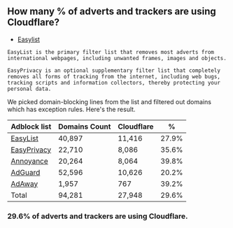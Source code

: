 ## How many % of adverts and trackers are using Cloudflare?


- [Easylist](https://web.archive.org/web/20210516110248/https://easylist.to/)
```
EasyList is the primary filter list that removes most adverts from international webpages, including unwanted frames, images and objects.

EasyPrivacy is an optional supplementary filter list that completely removes all forms of tracking from the internet, including web bugs, tracking scripts and information collectors, thereby protecting your personal data.
```


We picked domain-blocking lines from the list and filtered out domains which has exception rules.
Here's the result.


| Adblock list | Domains Count | Cloudflare | % |
| --- | --- | --- | --- |
| [EasyList](https://easylist.to/easylist/easylist.txt) | 40,897 | 11,416 | 27.9% |
| [EasyPrivacy](https://easylist.to/easylist/easyprivacy.txt) | 22,710 | 8,086 | 35.6% |
| [Annoyance](https://secure.fanboy.co.nz/fanboy-annoyance.txt) | 20,264 | 8,064 | 39.8% |
| [AdGuard](https://adguardteam.github.io/AdGuardSDNSFilter/Filters/filter.txt) | 52,596 | 10,626 | 20.2% |
| [AdAway](https://raw.githubusercontent.com/AdAway/adaway.github.io/master/hosts.txt) | 1,957 | 767 | 39.2% |
| Total | 94,281 | 27,948 | 29.6% |


### 29.6% of adverts and trackers are using Cloudflare.